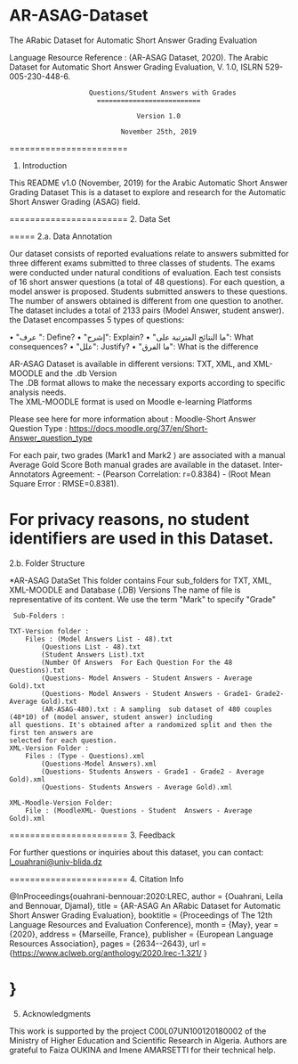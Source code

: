 # AR-ASAG-Dataset
The  ARabic Dataset for Automatic Short Answer Grading Evaluation   

Language Resource Reference : (AR-ASAG Dataset, 2020). 
The Arabic Dataset for  Automatic Short Answer Grading Evaluation, V. 1.0, 
ISLRN 529-005-230-448-6. 


                        Questions/Student Answers with Grades
                          ==========================
                            
                                    Version 1.0
                                   
                                November 25th, 2019

                   

=======================
1. Introduction

This README v1.0 (November, 2019) for the Arabic Automatic Short Answer Grading Dataset
This is a dataset to explore and research for the Automatic Short Answer Grading (ASAG) field. 
 

=======================
2. Data Set

=====
2.a. Data Annotation

Our dataset consists of reported evaluations relate to answers submitted for three different exams submitted 
to three classes of students. The exams were conducted under natural conditions of evaluation. 
Each test consists of 16 short answer questions (a total of 48 questions). 
For each question, a model answer is proposed. 
Students submitted answers to these questions.  
The number of answers obtained is different from one question to another. 
The dataset includes a total of 2133 pairs (Model Answer, student answer). 
the Dataset encompasses 5 types of questions:

•	"عرف ": 		Define?
•	"إشرح":			Explain?
•	"ما النتائج المترتبة على": 	What consequences?
•	"علل": 			Justify?
•	"ما الفرق": 		What is the difference

AR-ASAG Dataset is available in different versions: TXT, XML, and XML-MOODLE and the .db Version   
The .DB format allows to make the necessary exports according to specific analysis needs.  
The XML-MOODLE format is used on Moodle e-learning Platforms
 
Please see here for more information about : Moodle-Short Answer Question Type : 
https://docs.moodle.org/37/en/Short-Answer_question_type

For each pair, two grades (Mark1 and Mark2 ) are associated with a manual Average Gold Score
Both manual grades are available in the dataset.
Inter-Annotators Agreement:  - (Pearson Correlation: r=0.8384) 
			                 - (Root Mean Square Error : RMSE=0.8381). 

For privacy reasons, no student identifiers are used in this Dataset.
=====
2.b. Folder Structure

*AR-ASAG DataSet
	This folder contains Four sub_folders for TXT, XML, XML-MOODLE and Database (.DB) Versions
	The name of file is representative of its content. 
	We use the term "Mark" to specify "Grade"

     Sub-Folders :

	TXT-Version folder : 
		Files : (Model Answers List - 48).txt
			(Questions List - 48).txt
			(Student Answers List).txt
			(Number Of Answers  For Each Question For the 48 Questions).txt
			(Questions- Model Answers - Student Answers - Average Gold).txt
			(Questions- Model Answers - Student Answers - Grade1- Grade2-  Average Gold).txt
			(AR-ASAG-480).txt : A sampling  sub dataset of 480 couples (48*10) of (model answer, student answer) including                                               all questions. It's obtained after a randomized split and then the first ten answers are                                                 selected for each question.
	XML-Version Folder :
		Files : (Type - Questions).xml
			(Questions-Model Answers).xml
			(Questions- Students Answers - Grade1 - Grade2 - Average Gold).xml
			(Questions- Students Answers - Average Gold).xml

	XML-Moodle-Version Folder:
		File : (MoodleXML- Questions - Student  Answers - Average Gold).xml
	 

=======================
3. Feedback

For further questions or inquiries about this dataset, you can contact:
l_ouahrani@univ-blida.dz  
 
=======================
4. Citation Info 

@InProceedings{ouahrani-bennouar:2020:LREC,
author = {Ouahrani, Leila and Bennouar, Djamal},
title = {AR-ASAG An ARabic Dataset for Automatic Short Answer Grading Evaluation},
booktitle = {Proceedings of The 12th Language Resources and Evaluation Conference},
month = {May},
year = {2020},
address = {Marseille, France},
publisher = {European Language Resources Association},
pages = {2634--2643},
url = {https://www.aclweb.org/anthology/2020.lrec-1.321/ }

}
=======================
5. Acknowledgments

This work is supported by the project C00L07UN100120180002 of the Ministry of 
Higher Education and Scientific Research in Algeria. 
Authors are grateful to Faiza OUKINA and Imene AMARSETTI for their technical help.  
